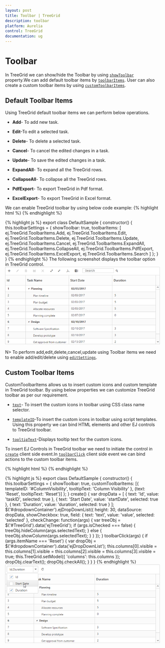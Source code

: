 ```yaml
---
layout: post
title: Toolbar | TreeGrid 
description: toolbar
platform: Aurelia
control: TreeGrid
documentation: ug
---
```


# Toolbar

In TreeGrid we can show/hide the Toolbar by using [`showToolbar`](https://help.syncfusion.com/api/js/ejtreegrid#members:toolbarsettings-showtoolbar) property.We can add default toolbar items by [`toolbarItems`](https://help.syncfusion.com/api/js/ejtreegrid#members:toolbarsettings-toolbaritems). User can also create a custom toolbar items by using [`customToolbarItems`](https://help.syncfusion.com/api/js/ejtreegrid#members:toolbarsettings-customtoolbaritems).

## Default Toolbar Items
Using TreeGrid default toolbar items we can perform below operations.

* **Add**- To add new task.

* **Edit**-To edit a selected task.

* **Delete**- To delete a selected task.
		   
* **Cancel**- To cancel the edited changes in a task.
		   
* **Update**- To save the edited changes in a task.
		   
* **ExpandAll**- To expand all the TreeGrid rows.
		   
* **CollapseAll**- To collapse all the TreeGrid rows.
		   
* **PdfExport**- To export TreeGrid in Pdf format.
		   
* **ExcelExport**- To export TreeGrid in Excel format.

We can enable TreeGrid toolbar by using below code example:
{% highlight html %}
<template>
    <div style="padding:10px;">
        <ej-tree-grid 
            e-widget.bind="TreeGrid"
            id="TreeGrid"
            e-toolbar-settings.bind="toolbarSettings"
            >
        </ej-tree-grid>
    </div>
</template>
{% endhighlight %}

{% highlight js %}
export class DefaultSample {
    constructor() {
        this.toolbarSettings = {
            showToolbar: true,
            toolbarItems: [
                ej.TreeGrid.ToolbarItems.Add,
                ej.TreeGrid.ToolbarItems.Edit,
                ej.TreeGrid.ToolbarItems.Delete,
                ej.TreeGrid.ToolbarItems.Update,
                ej.TreeGrid.ToolbarItems.Cancel,
                ej.TreeGrid.ToolbarItems.ExpandAll,
                ej.TreeGrid.ToolbarItems.CollapseAll,
                ej.TreeGrid.ToolbarItems.PdfExport,
                ej.TreeGrid.ToolbarItems.ExcelExport,
                ej.TreeGrid.ToolbarItems.Search
            ]
        };
    }
}
{% endhighlight %}
The following screenshot displays the toolbar option in TreeGrid control.
![](Toolbar_images/Toolbar_default.png)

N> To perform add,edit,delete,cancel,update using Toolbar items we need to enable add/edit/delete using [`editSettings`](https://help.syncfusion.com/api/js/ejtreegrid#members:editsettings).
  
## Custom Toolbar Items

CustomToolbarItems allows us to insert custom icons and custom template in TreeGrid toolbar. By using below properties we can customize TreeGrid toolbar as per our requirement.

* [`text`](https://help.syncfusion.com/api/js/ejtreegrid#members:toolbarsettings-customtoolbaritems-text)- To insert the custom icons in toolbar using CSS class name selector.

* [`templateID`](https://help.syncfusion.com/api/js/ejtreegrid#members:toolbarsettings-customtoolbaritems-templateid)-To insert the custom icons in toolbar using script templates. Using this property we can bind HTML elements and other EJ controls to TreeGrid toolbar.

* [`tooltipText`](https://help.syncfusion.com/api/js/ejtreegrid#members:toolbarsettings-customtoolbaritems-tooltiptext)-Displays tooltip text for the custom icons. 

To insert EJ Controls in TreeGrid toolbar we need to initiate the control in [`create`](https://help.syncfusion.com/api/js/ejtreegrid#events:create) client side event.In [`toolbarClick`](https://help.syncfusion.com/api/js/ejtreegrid#events:toolbarclick) client side event we can bind actions to the custom toolbar items.

{% highlight html %}
<template>
    <style>
        .Reset:before {
            content: "\e677";
        }
    </style>
    <script id="ColumnVisibility" type="text/x-jsrender">
        <input id="dropdownContainer" />
    </script>
    <div style="padding:10px;">
        <ej-tree-grid 
            e-widget.bind="TreeGrid"
            id="TreeGrid"
            e-on-create.delegate="create($event.detail)"
            e-on-toolbar-click.delegate="toolbarClick($event.detail)"
            e-toolbar-settings.bind="toolbarSettings"
            >
        </ej-tree-grid>
    </div>
</template>
{% endhighlight %}

{% highlight js %}
export class DefaultSample {
    constructor() {
        this.toolbarSettings = {
            showToolbar: true,
            customToolbarItems: [{ templateID: '#ColumnVisibility', tooltipText: 'Column Visibility' }, {text: 'Reset', tooltipText: 'Reset'}]
        };
    }
    create() {
        var dropData = [
            { text: 'Id', value: 'taskID', selected: true },
            { text: 'Start Date', value: 'startDate', selected: true },
            { text: 'Duration', value: 'duration', selected: true }
        ];
        $('#dropdownContainer').ejDropDownList({
            height: 30,
            dataSource: dropData,
            showCheckbox: true,
            field: { text: 'text', value: 'value', selected: 'selected' },
            checkChange: function(args) {
                var treeObj = $('#TreeGrid').data('ejTreeGrid');
                if (args.isChecked === false) {
                    treeObj.hideColumn(args.selectedText);
                } else {
                    treeObj.showColumn(args.selectedText);
                }
            }
        });
    }
    toolbarClick(args) {
        if (args.itemName === 'Reset') {
            var dropObj = $('#dropdownContainer').data('ejDropDownList');
            this.columns[0].visible = this.columns[1].visible = this.columns[2].visible = this.columns[3].visible = true;
            this.TreeGrid.setModel({ 'columns': this.columns });
            dropObj.clearText();
            dropObj.checkAll();
        }
    }
}
{% endhighlight %}
![](Toolbar_images/Toolbar_custom.png)
